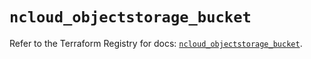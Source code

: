 # `ncloud_objectstorage_bucket`

Refer to the Terraform Registry for docs: [`ncloud_objectstorage_bucket`](https://registry.terraform.io/providers/navercloudplatform/ncloud/4.0.4/docs/resources/objectstorage_bucket).
